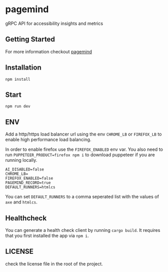 # pagemind

gRPC API for accessibility insights and metrics

## Getting Started

For more information checkout [pagemind](https://a11ywatch.github.io/docs/documentation/pagemind)

## Installation

```
npm install
```

## Start

```
npm run dev
```

## ENV

Add a http/https load balancer url using the env `CHROME_LB` or `FIREFOX_LB` to enable high performance load balancing.

In order to enable firefox use the `FIREFOX_ENABLED` env var. You also need to run `PUPPETEER_PRODUCT=firefox npm i` to download puppeteer if you are running locally.

```
AI_DISABLED=false
CHROME_LB=
FIREFOX_ENABLED=false
PAGEMIND_RECORD=true
DEFAULT_RUNNERS=htmlcs
```

You can set `DEFAULT_RUNNERS` to a comma seperated list with the values of `axe` and `htmlcs`.

## Healthcheck

You can generate a health check client by running `cargo build`. It requires that you first installed the app via `npm i`.

## LICENSE

check the license file in the root of the project.
